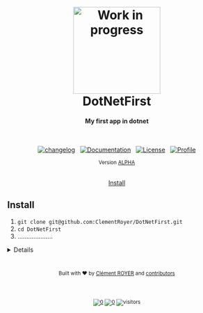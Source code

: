 <h1 align="center">

  <br>

  <img src="https://thumbs.gfycat.com/ThankfulFearlessHochstettersfrog-max-1mb.gif" alt="Work in progress" width="200">
  <br>
  DotNetFirst
  <br>
</h1>

<h4 align="center">My first app in dotnet</h4>


<br>

<div align="center">

[![changelog][changelog-img]][changelog] &nbsp; [![Documentation][documentation-img]][documentation] &nbsp; [![License][license-img]][license] &nbsp; [![Profile][profile-img]][profile]

<div align="center"><sub> Version <a href="tag">ALPHA</a></sub></div>
<br>

<!-- TOC -->
<p align="center">
  <a href="#Install">Install</a>
  <!-- • <a href="#proof">Proof</a> -->
</p>

<!-- omit in toc -->
## 

</div>


## Install

1) `git clone git@github.com:ClementRoyer/DotNetFirst.git`
2) `cd DotNetFirst`
3) ....................


<details>
<summary>Details</summary>
</details>




<!-- footer -->

<!-- omit in toc -->
#

<div align="center"> 
  <sub>Built with ❤︎ by
  <a href="https://www.linkedin.com/in/cl%C3%A9ment-royer/">Clément ROYER</a> and
  <a href="https://github.com/ClementRoyer/DotNetFirst/graphs/contributors">
    contributors
  </a>

<br><br>

[![0](https://img.shields.io/badge/Usage_Policy-black.svg?style=flat&logo=Markdown&logoColor=white&labelColor=black&color=black)][license] [![0](https://img.shields.io/badge/Clément_royer-black.svg?style=flat&logo=Linkedin&labelColor=black&color=black)][Linkedin] ![visitors](https://visitor-badge.glitch.me/badge?page_id=clementroyer_DotNetFirst)
</div>

<!-- omit in toc -->
# 

<!-- links -->
[linkedin]: https://www.linkedin.com/in/cl%C3%A9ment-royer/
[license]: ./LICENSE
[changelog]: ./changelog
[documentation]: .
[profile]: https://github.com/ClementRoyer


<!-- Images -->
[changelog-img]: https://img.shields.io/badge/Changelog-black.svg?&style=for-the-badge&logo=Markdown&logoColor=white
[profile-img]: https://img.shields.io/badge/my_profile-black.svg?&style=for-the-badge&logo=github&logoColor=white
[license-img]: https://img.shields.io/badge/license-black.svg?&style=for-the-badge&logo=Markdown&logoColor=white
[documentation-img]: https://img.shields.io/badge/documentation-black.svg?&style=for-the-badge&logo=mail.ru&logoColor=white